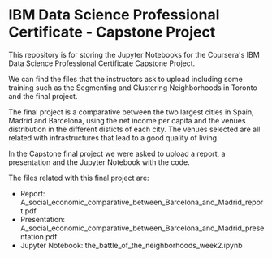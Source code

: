 # IBM Data Science Professional Certificate - Capstone Project
This repository is for storing the Jupyter Notebooks for the Coursera's IBM Data Science Professional Certificate Capstone Project.

We can find the files that the instructors ask to upload including some training such as the Segmenting and Clustering Neighborhoods in Toronto
and the final project.

The final project is a comparative between the two largest cities in Spain, Madrid and Barcelona, using the net income per capita and the venues distribution in the different disticts of each city. The venues selected are all related with infrastructures that lead to a good quality of living.

In the Capstone final project we were asked to upload a report, a presentation and the Jupyter Notebook with the code.

The files related with this final project are:

- Report: A_social_economic_comparative_between_Barcelona_and_Madrid_report.pdf
- Presentation: A_social_economic_comparative_between_Barcelona_and_Madrid_presentation.pdf
- Jupyter Notebook: the_battle_of_the_neighborhoods_week2.ipynb
